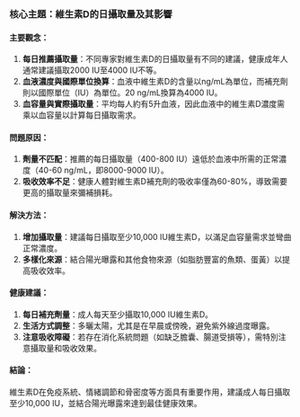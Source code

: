 ### 核心主題：維生素D的日攝取量及其影響

#### 主要觀念：
1. **每日推薦攝取量**：不同專家對維生素D的日攝取量有不同的建議，健康成年人通常建議攝取2000 IU至4000 IU不等。
2. **血液濃度與國際單位換算**：血液中維生素D的含量以ng/mL為單位，而補充劑則以國際單位（IU）為單位。20 ng/mL換算為4000 IU。
3. **血容量與實際攝取量**：平均每人約有5升血液，因此血液中的維生素D濃度需乘以血容量以計算每日攝取需求。

#### 問題原因：
1. **劑量不匹配**：推薦的每日攝取量（400-800 IU）遠低於血液中所需的正常濃度（40-60 ng/mL，即8000-9000 IU）。
2. **吸收效率不足**：健康人體對維生素D補充劑的吸收率僅為60-80%，導致需要更高的攝取量來彌補損耗。

#### 解決方法：
1. **增加攝取量**：建議每日攝取至少10,000 IU維生素D，以滿足血容量需求並彎曲正常濃度。
2. **多樣化來源**：結合陽光曝露和其他食物來源（如脂肪豐富的魚類、蛋黃）以提高吸收效率。

#### 健康建議：
1. **每日補充劑量**：成人每天至少攝取10,000 IU維生素D。
2. **生活方式調整**：多曬太陽，尤其是在早晨或傍晚，避免紫外線過度曝露。
3. **注意吸收障礙**：若存在消化系統問題（如缺乏膽囊、腸道受損等），需特別注意攝取量和吸收效果。

#### 結論：
維生素D在免疫系統、情緒調節和骨密度等方面具有重要作用，建議成人每日攝取至少10,000 IU，並結合陽光曝露來達到最佳健康效果。